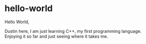 # hello-world

Hello World, 

Dustin here, I am just learning C++, my first programming language. Enjoying it so far and just seeing where it takes me. 
